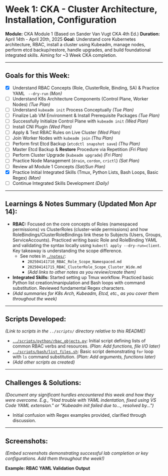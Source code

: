 # Week 1: CKA - Cluster Architecture, Installation, Configuration

**Module:** CKA Module 1 (Based on Sander Van Vugt CKA 4th Ed.)
**Duration:** April 14th - April 20th, 2025
**Goal:** Understand core Kubernetes architecture, RBAC, install a cluster using Kubeadm, manage nodes, perform etcd backup/restore, handle upgrades, and build foundational integrated skills. Aiming for ~3 Week CKA completion.

---

## Goals for this Week:

* [X] Understand RBAC Concepts (Role, ClusterRole, Binding, SA) & Practice YAML ` --dry-run` *(Mon)*
* [ ] Understand K8s Architecture Components (Control Plane, Worker Nodes) *(Tue Plan)*
* [ ] Understand `kubeadm init` Process Conceptually *(Tue Plan)*
* [ ] Finalize Lab VM Environment & Install Prerequisite Packages *(Tue Plan)*
* [ ] Successfully Initialize Control Plane with `kubeadm init` *(Wed Plan)*
* [ ] Install CNI Plugin *(Wed Plan)*
* [ ] Apply & Test RBAC Rules on Live Cluster *(Wed Plan)*
* [ ] Join Worker Nodes with `kubeadm join` *(Thu Plan)*
* [ ] Perform first Etcd Backup (`etcdctl snapshot save`) *(Thu Plan)*
* [ ] Master Etcd Backup & **Restore** Procedure via Repetition *(Fri Plan)*
* [ ] Perform Cluster Upgrade (`kubeadm upgrade`) *(Fri Plan)*
* [ ] Practice Node Management (`drain`, `cordon`, `crictl`) *(Sat Plan)*
* [ ] Review all Module 1 Concepts *(Sat/Sun Plan)*
* [X] Practice Initial Integrated Skills (Tmux, Python Lists, Bash Loops, Basic Regex) *(Mon)*
* [ ] Continue Integrated Skills Development *(Daily)*

---

## Learnings & Notes Summary (Updated Mon Apr 14):

* **RBAC:** Focused on the core concepts of Roles (namespaced permissions) vs ClusterRoles (cluster-wide permissions) and how RoleBindings/ClusterRoleBindings link these to Subjects (Users, Groups, ServiceAccounts). Practiced writing basic Role and RoleBinding YAML and validating the syntax locally using `kubectl apply --dry-run=client`. Key takeaway is understanding the scope difference.
    * See notes in [`./notes/`](./notes/):
        * `202504141710_RBAC_Role_Scope_Namespaced.md`
        * `202504141715_RBAC_ClusterRole_Scope_Cluster_Wide.md`
        * *(Add links to other notes as you review/create them)*
* **Integrated Skills:** Started setting up Tmux workflow. Practiced basic Python list creation/manipulation and Bash loops with command substitution. Reviewed fundamental Regex characters.
* *(Add summaries for K8s Arch, Kubeadm, Etcd, etc., as you cover them throughout the week)*

---

## Scripts Developed:

*(Link to scripts in the `../scripts/` directory relative to this README)*

* [`../scripts/python/rbac_objects.py`](../scripts/python/rbac_objects.py): Initial script defining lists of common RBAC verbs and resources. *(Plan: Add functions, file I/O later)*
* [`../scripts/bash/list_files.sh`](../scripts/bash/list_files.sh): Basic script demonstrating `for` loop with `ls` command substitution. *(Plan: Add arguments, functions later)*
* *(Add other scripts as created)*

---

## Challenges & Solutions:

*(Document any significant hurdles encountered this week and how they were overcome. E.g., "Had trouble with YAML indentation, fixed using VS Code YAML extension." or "Kubeadm init failed due to..., resolved by...")*

* Initial confusion with Regex examples provided, clarified through discussion.

---

## Screenshots:

*(Embed screenshots demonstrating successful lab completion or key configurations. Add them throughout the week!)*

**Example: RBAC YAML Validation Output**
